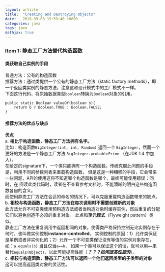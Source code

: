 ```yaml
---
layout: article
title:  "Creating and Destroying Objects"
date:   2018-09-08 19:59:40 +0800
categories: java
tags: java
mathjax: true
---
```


### Item 1: 静态工厂方法替代构造函数

#### 类获取自己实例的手段  
普通方法：公有的构造函数  
推荐方法：通过类提供一个公有的静态工厂方法（static factory methods），即一个返回类实例的静态方法，注意这和设计模式中的工厂模式不一样。  
下面这行代码，将原始数据类型`boolean`转换为`Boolean`对象的引用。
```
public static Boolean valueOf(boolean b){
    return b ? Boolean.TRUE : Boolean.FALSE;
}
```

#### 推荐方法的优点与缺点
**优点**  
a. **相比于构造函数，静态工厂方法拥有名字。**  
比如：构造函数`BigInteger(int, int, Random)` 返回一个 `BigInteger`，然而一个更好的方法是一个静态工厂方法
`BigInteger.probablePrime` （在JDK 1.4 中加入）。  
在给定的signature下，一个类只能拥有一个构造函数。传统克服此问题的手段是，利用不同的参数列表来重载构造函数，
但是这是一种糟糕的手段，它会带来一些问题，API的使用这将不知道哪个构造函数是哪个，最终可能使用错误；同时，在
阅读此类代码时，读者在不查看参考文档时，不能清晰的明白这些构造函数各自的含义。  
而使用静态工厂方法在合适的命名的情况下，可以克服重载构造函数带来的缺点。  
b. **相较与构造函数，静态工厂方法在每次调用时不需要创建新的对象**  
此方法允许不可变类使用预构造方法或者当构造对象时缓存实例，然后重复的分配它们以避免创造不必须的重复对象。
此点和**享元模式**（Flyweight pattern）类似。  
静态工厂方法在重复调用中返回相同的对象，使得类严格保持控制无论实例存在于何时，也叫做实例控制**instance-controlled**。
实例控制的原因：1）允许类保证是单例或者非实例化的；2）允许一个不可变类保证没有等值的实例对象存在，如：`a.equals(b)` 当且仅当`a==b`，
如果一个类可以保证这个的话，就可以用`==`来替代`equals(Object)`，以此可能提高性能（**_？？？如何提高性能的_**）。  
c. **相较与构造函数，静态工厂方法可以返回一个他们返回类型的子类型的对象**  
这可以提高返回类对象的灵活性。

